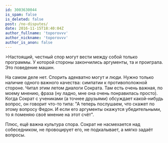 ```yaml
---
id: 3003630044
is_spam: false
is_deleted: false
post: /no-disputes/
date: 2016-11-15T18:40:04Z
author_fullname: 'toporovvv'
author_nickname: 'toporovvv'
author_is_anon: false
---
```


<p>&gt;Настоящий, честный спор могут вести между собой только программы. У которой стороны закончились аргументы, та и проиграла. Это поведение машин.</p><p>На самом деле нет. Спорить адекватно могут и люди. Нужно только наличие одного важного качества: симпатии к противоположной стороне. Читал этим летом диалоги Сократа. Там есть очень важная, по моему мнению, фраза (ну ладно, мне она очень понравилась просто). Когда Сократ с учениками (а точнее друзьями) обсуждает какой-нибудь вопрос, он говорит что-то типа: "А теперь послушаем, что скажет по этому вопросу Федон. И если его аргументы окажутся убедительными, то я поменяю своё мнение на этот счёт".</p><p>Плюс, ещё важна культура спора. Сократ не насмехается над собеседником, не провоцирует его, не подкалывает, а мягко задаёт вопросы.</p>
